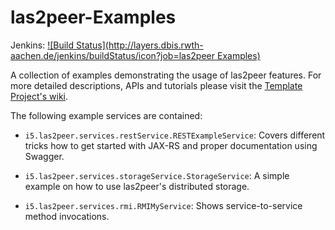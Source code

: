 # las2peer-Examples

Jenkins: [![Build Status](http://layers.dbis.rwth-aachen.de/jenkins/buildStatus/icon?job=las2peer Examples)](http://layers.dbis.rwth-aachen.de/jenkins/job/las2peer%20Examples/)

A collection of examples demonstrating the usage of las2peer features. For more detailed descriptions, APIs and tutorials please visit the [Template Project's wiki](https://github.com/rwth-acis/las2peer-Template-Project/wiki).

The following example services are contained:

* `i5.las2peer.services.restService.RESTExampleService`: Covers different tricks how to get started with JAX-RS and proper documentation using Swagger.

* `i5.las2peer.services.storageService.StorageService`: A simple example on how to use las2peer's distributed storage.

* `i5.las2peer.services.rmi.RMIMyService`: Shows service-to-service method invocations.